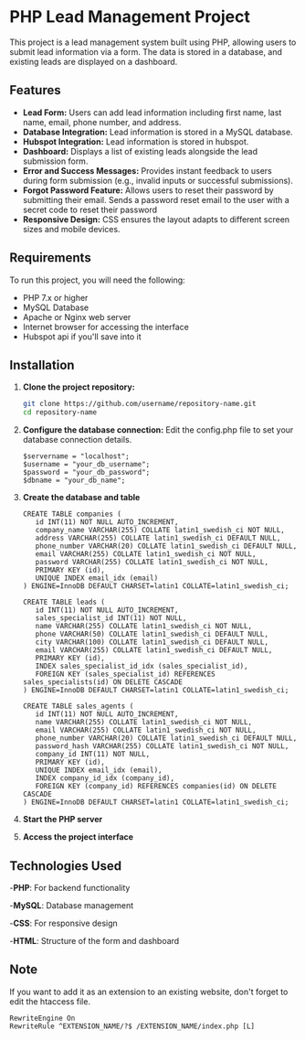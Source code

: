 # PHP Lead Management Project

This project is a lead management system built using PHP, allowing users to submit lead information via a form. The data is stored in a database, and existing leads are displayed on a dashboard.

## Features

- **Lead Form:** Users can add lead information including first name, last name, email, phone number, and address.
- **Database Integration:** Lead information is stored in a MySQL database.
- **Hubspot Integration:** Lead information is stored in hubspot.
- **Dashboard:** Displays a list of existing leads alongside the lead submission form.
- **Error and Success Messages:** Provides instant feedback to users during form submission (e.g., invalid inputs or successful submissions).
- **Forgot Password Feature:** Allows users to reset their password by submitting their email. Sends a password reset email to the user with a secret code to reset their password
- **Responsive Design:** CSS ensures the layout adapts to different screen sizes and mobile devices.

## Requirements

To run this project, you will need the following:

- PHP 7.x or higher
- MySQL Database
- Apache or Nginx web server
- Internet browser for accessing the interface
- Hubspot api if you'll save into it

## Installation

1. **Clone the project repository:**

   ```bash
   git clone https://github.com/username/repository-name.git
   cd repository-name

2. **Configure the database connection:**
   Edit the config.php file to set your database connection details.
    ````
    $servername = "localhost";
    $username = "your_db_username";
    $password = "your_db_password";
    $dbname = "your_db_name";
  3. **Create the database and table**
     ````
     CREATE TABLE companies (
        id INT(11) NOT NULL AUTO_INCREMENT,
        company_name VARCHAR(255) COLLATE latin1_swedish_ci NOT NULL,
        address VARCHAR(255) COLLATE latin1_swedish_ci DEFAULT NULL,
        phone_number VARCHAR(20) COLLATE latin1_swedish_ci DEFAULT NULL,
        email VARCHAR(255) COLLATE latin1_swedish_ci NOT NULL,
        password VARCHAR(255) COLLATE latin1_swedish_ci NOT NULL,
        PRIMARY KEY (id),
        UNIQUE INDEX email_idx (email)
     ) ENGINE=InnoDB DEFAULT CHARSET=latin1 COLLATE=latin1_swedish_ci;
     ````
     ````
     CREATE TABLE leads (
        id INT(11) NOT NULL AUTO_INCREMENT,
        sales_specialist_id INT(11) NOT NULL,
        name VARCHAR(255) COLLATE latin1_swedish_ci NOT NULL,
        phone VARCHAR(50) COLLATE latin1_swedish_ci DEFAULT NULL,
        city VARCHAR(100) COLLATE latin1_swedish_ci DEFAULT NULL,
        email VARCHAR(255) COLLATE latin1_swedish_ci DEFAULT NULL,
        PRIMARY KEY (id),
        INDEX sales_specialist_id_idx (sales_specialist_id),
        FOREIGN KEY (sales_specialist_id) REFERENCES sales_specialists(id) ON DELETE CASCADE
     ) ENGINE=InnoDB DEFAULT CHARSET=latin1 COLLATE=latin1_swedish_ci;
     ````
     ````
     CREATE TABLE sales_agents (
        id INT(11) NOT NULL AUTO_INCREMENT,
        name VARCHAR(255) COLLATE latin1_swedish_ci NOT NULL,
        email VARCHAR(255) COLLATE latin1_swedish_ci NOT NULL,
        phone_number VARCHAR(20) COLLATE latin1_swedish_ci DEFAULT NULL,
        password_hash VARCHAR(255) COLLATE latin1_swedish_ci NOT NULL,
        company_id INT(11) NOT NULL,
        PRIMARY KEY (id),
        UNIQUE INDEX email_idx (email),
        INDEX company_id_idx (company_id),
        FOREIGN KEY (company_id) REFERENCES companies(id) ON DELETE CASCADE
     ) ENGINE=InnoDB DEFAULT CHARSET=latin1 COLLATE=latin1_swedish_ci;
     ````

  5. **Start the PHP server**
  6. **Access the project interface**

 ## Technologies Used
  -**PHP**: For backend functionality 
  
  -**MySQL**: Database management
  
  -**CSS**: For responsive design
  
  -**HTML**: Structure of the form and dashboard

  ## Note
  If you want to add it as an extension to an existing website, don't forget to edit the htaccess file.
  ````
  RewriteEngine On
  RewriteRule ^EXTENSION_NAME/?$ /EXTENSION_NAME/index.php [L]
